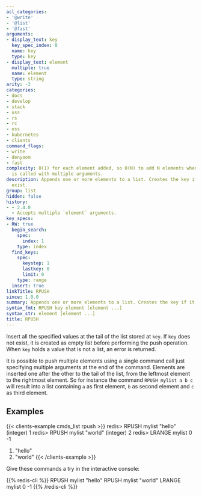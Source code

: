 ```yaml
---
acl_categories:
- '@write'
- '@list'
- '@fast'
arguments:
- display_text: key
  key_spec_index: 0
  name: key
  type: key
- display_text: element
  multiple: true
  name: element
  type: string
arity: -3
categories:
- docs
- develop
- stack
- oss
- rs
- rc
- oss
- kubernetes
- clients
command_flags:
- write
- denyoom
- fast
complexity: O(1) for each element added, so O(N) to add N elements when the command
  is called with multiple arguments.
description: Appends one or more elements to a list. Creates the key if it doesn't
  exist.
group: list
hidden: false
history:
- - 2.4.0
  - Accepts multiple `element` arguments.
key_specs:
- RW: true
  begin_search:
    spec:
      index: 1
    type: index
  find_keys:
    spec:
      keystep: 1
      lastkey: 0
      limit: 0
    type: range
  insert: true
linkTitle: RPUSH
since: 1.0.0
summary: Appends one or more elements to a list. Creates the key if it doesn't exist.
syntax_fmt: RPUSH key element [element ...]
syntax_str: element [element ...]
title: RPUSH
---
```

Insert all the specified values at the tail of the list stored at `key`.
If `key` does not exist, it is created as empty list before performing the push
operation.
When `key` holds a value that is not a list, an error is returned.

It is possible to push multiple elements using a single command call just
specifying multiple arguments at the end of the command.
Elements are inserted one after the other to the tail of the list, from the
leftmost element to the rightmost element.
So for instance the command `RPUSH mylist a b c` will result into a list
containing `a` as first element, `b` as second element and `c` as third element.

## Examples

{{< clients-example cmds_list rpush >}}
redis> RPUSH mylist "hello"
(integer) 1
redis> RPUSH mylist "world"
(integer) 2
redis> LRANGE mylist 0 -1
1) "hello"
2) "world"
{{< /clients-example >}}

Give these commands a try in the interactive console:

{{% redis-cli %}}
RPUSH mylist "hello"
RPUSH mylist "world"
LRANGE mylist 0 -1
{{% /redis-cli %}}

